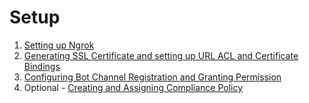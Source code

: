 # Setup

1. [Setting up Ngrok](ngrok.md)
2. [Generating SSL Certificate and setting up URL ACL and Certificate Bindings](certificate.md)
3. [Configuring Bot Channel Registration and Granting Permission](bot.md)
4. Optional - [Creating and Assigning Compliance Policy](policy.md)
